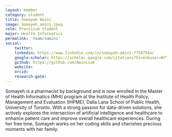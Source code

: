 ```yaml
---
layout: member
category: student
title: Somayeh Amini
image: Somayeh_amini.jpeg
role: Practicum Student
major: Health Informatics
permalink: 'team/samini'
social:
    twitter:  
    linkedin: https://www.linkedin.com/in/somayeh-amini-7759754a/
    google-scholar: https://scholar.google.com/citations?hl=en&user=N7YHjisAAAAJ
    github: https://github.com/Aminisom
    website:
    orcid: 
    research-gate: 
---
```

Somayeh is a pharmacist by background and is now enrolled in the Master of Health Informatics (MHI) program at the Institute of Health Policy, Management and Evaluation (IHPME), Dalla Lana School of Public Health, University of Toronto. With a strong passion for data-driven solutions, she actively explores the intersection of artificial intelligence and healthcare to enhance patient care and improve overall healthcare experiences. During her free time, Somayeh works on her coding skills and cherishes precious moments with her family.

<br>
<br>

